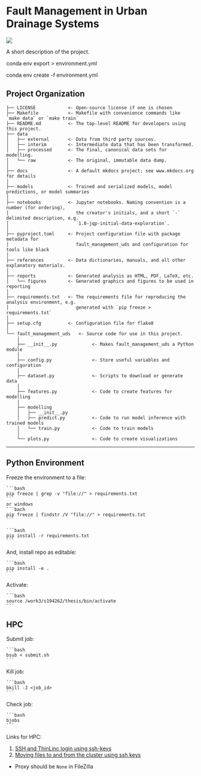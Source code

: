 # Fault Management in Urban Drainage Systems

<a target="_blank" href="https://cookiecutter-data-science.drivendata.org/">
    <img src="https://img.shields.io/badge/CCDS-Project%20template-328F97?logo=cookiecutter" />
</a>

A short description of the project.


conda env export > environment.yml


conda env create -f environment.yml




## Project Organization

```
├── LICENSE            <- Open-source license if one is chosen
├── Makefile           <- Makefile with convenience commands like `make data` or `make train`
├── README.md          <- The top-level README for developers using this project.
├── data
│   ├── external       <- Data from third party sources.
│   ├── interim        <- Intermediate data that has been transformed.
│   ├── processed      <- The final, canonical data sets for modelling.
│   └── raw            <- The original, immutable data dump.
│
├── docs               <- A default mkdocs project; see www.mkdocs.org for details
│
├── models             <- Trained and serialized models, model predictions, or model summaries
│
├── notebooks          <- Jupyter notebooks. Naming convention is a number (for ordering),
│                         the creator's initials, and a short `-` delimited description, e.g.
│                         `1.0-jqp-initial-data-exploration`.
│
├── pyproject.toml     <- Project configuration file with package metadata for 
│                         fault_management_uds and configuration for tools like black
│
├── references         <- Data dictionaries, manuals, and all other explanatory materials.
│
├── reports            <- Generated analysis as HTML, PDF, LaTeX, etc.
│   └── figures        <- Generated graphics and figures to be used in reporting
│
├── requirements.txt   <- The requirements file for reproducing the analysis environment, e.g.
│                         generated with `pip freeze > requirements.txt`
│
├── setup.cfg          <- Configuration file for flake8
│
└── fault_management_uds   <- Source code for use in this project.
    │
    ├── __init__.py             <- Makes fault_management_uds a Python module
    │
    ├── config.py               <- Store useful variables and configuration
    │
    ├── dataset.py              <- Scripts to download or generate data
    │
    ├── features.py             <- Code to create features for modelling
    │
    ├── modelling                
    │   ├── __init__.py 
    │   ├── predict.py          <- Code to run model inference with trained models          
    │   └── train.py            <- Code to train models
    │
    └── plots.py                <- Code to create visualizations
```

--------

## Python Environment


Freeze the environment to a file:

    ```bash
    pip freeze | grep -v "file://" > requirements.txt
    ```
    or windows
    ```bach
    pip freeze | findstr /V "file://" > requirements.txt
    ```

    ```bash
    pip install -r requirements.txt
    ```

And, install repo as editable:

    ```bash
    pip install -e .
    ```

Activate:

    ```bash
    source /work3/s194262/thesis/bin/activate
    ```


## HPC

Submit job:

    ```bash
    bsub < submit.sh
    ```

Kill job:

    ```bash
    bkill -J <job_id>
    ```

Check job:

    ```bash
    bjobs
    ```



Links for HPC:
1. [SSH and ThinLinc login using ssh-keys](https://www.hpc.dtu.dk/?page_id=4317)
2. [Moving files to and from the cluster using ssh keys](https://www.hpc.dtu.dk/?page_id=4377#filezilla)
- Proxy should be `None` in FileZilla



